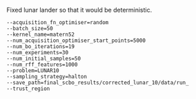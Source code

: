 Fixed lunar lander so that it would be deterministic.

```
--acquisition_fn_optimiser=random
--batch_size=50
--kernel_name=matern52
--num_acquisition_optimiser_start_points=5000
--num_bo_iterations=19
--num_experiments=30
--num_initial_samples=50
--num_rff_features=1000
--problem=LUNAR10
--sampling_strategy=halton
--save_path=final_scbo_results/corrected_lunar_10/data/run_
--trust_region
```